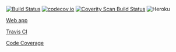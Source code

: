 [![Build Status](https://travis-ci.org/IronPeak/TicTacToe.svg?branch=master)](https://travis-ci.org/IronPeak/TicTacToe)
[![codecov.io](https://codecov.io/github/IronPeak/TicTacToe/coverage.svg?branch=master)](https://codecov.io/github/IronPeak/TicTacToe?branch=master)
<a href="https://scan.coverity.com/projects/ironpeak-tictactoe"><img alt="Coverity Scan Build Status" src="https://scan.coverity.com/projects/6761/badge.svg"/></a>
![Heroku](https://heroku-badge.herokuapp.com/?app=calm-beyond-6452)

<a href="https://calm-beyond-6452.herokuapp.com/">Web app</a>

<a href="https://travis-ci.org/IronPeak/TicTacToe">Travis CI</a>

<a href="https://codecov.io/github/IronPeak/TicTacToe">Code Coverage</a>